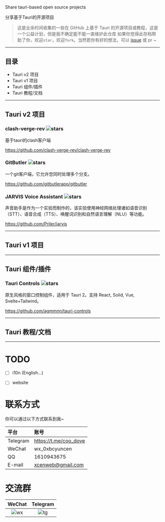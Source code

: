 Share tauri-based open source projects

分享基于Tauri的开源项目

> 这是业余时间收集的一些在 GitHub 上基于 Tauri 的开源项目或教程，这是一个公益计划，但是我不确定能不能一直维护此仓库
> 如果你觉得此存档帮助了你，欢迎`star`，欢迎`fork`。当然若你有好的想法，可以 [issue](https://github.com/xcenweb/tauri-open/issues/new) 或 pr ~

------

## 目录

- Tauri v2 项目
- Tauri v1 项目
- Tauri 组件/插件
- Tauri 教程/文档

------

## Tauri v2 项目

### clash-verge-rev ![stars](https://img.shields.io/github/stars/clash-verge-rev/clash-verge-rev)

基于tauri的clash客户端

https://github.com/clash-verge-rev/clash-verge-rev


### GitButler ![stars](https://img.shields.io/github/stars/gitbutlerapp/gitbutler)

一个git客户端，它允许您同时处理多个分支。

https://github.com/gitbutlerapp/gitbutler


### JARVIS Voice Assistant ![stars](https://img.shields.io/github/stars/Priler/jarvis)

声音助手是作为一个实验而制作的，该实验使用神经网络处理诸如语音识别（STT）、语音合成（TTS）、唤醒词识别和自然语言理解（NLU）等功能。

https://github.com/Priler/jarvis

------

## Tauri v1 项目


------

## Tauri 组件/插件

### Tauri Controls ![stars](https://img.shields.io/github/stars/agmmnn/tauri-controls)

原生风格的窗口控制组件，适用于 Tauri 2。支持 React, Solid, Vue, Svelte+Tailwind。

https://github.com/agmmnn/tauri-controls

------

## Tauri 教程/文档


------

# TODO

- [ ] i10n (English...)
- [ ] website


# 联系方式

你可以通过以下方式联系到我~

| 平台 | 账号 |
| :---- | :---- |
| Telegram | https://t.me/coo_dove |
| WeChat | wx_0xbcyuncen |
| QQ | 1610943675 |
| E-mail | xcenweb@gmail.com |

# 交流群

| WeChat | Telegram |
| :----: | :----: |
| ![wx](https://github.moeyy.xyz/https://raw.githubusercontent.com/xcenweb/tauri-open/refs/heads/main/image/wx.png) | ![tg](https://github.moeyy.xyz/https://raw.githubusercontent.com/xcenweb/tauri-open/refs/heads/main/image/tg.jpg) |
